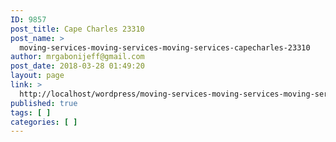 ```yaml
---
ID: 9857
post_title: Cape Charles 23310
post_name: >
  moving-services-moving-services-moving-services-capecharles-23310
author: mrgabonijeff@gmail.com
post_date: 2018-03-28 01:49:20
layout: page
link: >
  http://localhost/wordpress/moving-services-moving-services-moving-services-capecharles-23310/
published: true
tags: [ ]
categories: [ ]
---
```

